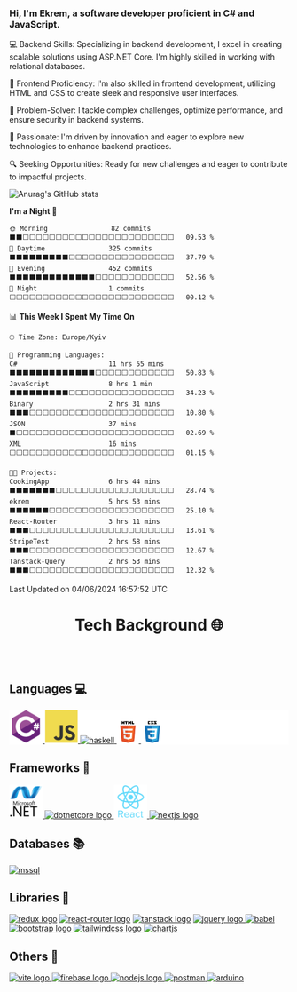 ### Hi, I'm Ekrem, a software developer proficient in C# and JavaScript.

💻 Backend Skills: Specializing in backend development, I excel in creating scalable solutions using ASP.NET Core. I'm highly skilled in working with relational databases.

🎨 Frontend Proficiency: I'm also skilled in frontend development, utilizing HTML and CSS to create sleek and responsive user interfaces.

🔧 Problem-Solver: I tackle complex challenges, optimize performance, and ensure security in backend systems.

🚀 Passionate: I'm driven by innovation and eager to explore new technologies to enhance backend practices.

🔍 Seeking Opportunities: Ready for new challenges and eager to contribute to impactful projects.

![Anurag's GitHub stats](https://github-readme-stats.vercel.app/api?username=Ekrem05&hide=issues&show_icons=true&theme=great-gatsby&bg_color=00000000)
<!--START_SECTION:waka-->
**I'm a Night 🦉** 

```text
🌞 Morning                82 commits          ⬛⬛⬜⬜⬜⬜⬜⬜⬜⬜⬜⬜⬜⬜⬜⬜⬜⬜⬜⬜⬜⬜⬜⬜⬜   09.53 % 
🌆 Daytime                325 commits         ⬛⬛⬛⬛⬛⬛⬛⬛⬛⬜⬜⬜⬜⬜⬜⬜⬜⬜⬜⬜⬜⬜⬜⬜⬜   37.79 % 
🌃 Evening                452 commits         ⬛⬛⬛⬛⬛⬛⬛⬛⬛⬛⬛⬛⬛⬜⬜⬜⬜⬜⬜⬜⬜⬜⬜⬜⬜   52.56 % 
🌙 Night                  1 commits           ⬜⬜⬜⬜⬜⬜⬜⬜⬜⬜⬜⬜⬜⬜⬜⬜⬜⬜⬜⬜⬜⬜⬜⬜⬜   00.12 % 
```


📊 **This Week I Spent My Time On** 

```text
🕑︎ Time Zone: Europe/Kyiv

💬 Programming Languages: 
C#                       11 hrs 55 mins      ⬛⬛⬛⬛⬛⬛⬛⬛⬛⬛⬛⬛⬛⬜⬜⬜⬜⬜⬜⬜⬜⬜⬜⬜⬜   50.83 % 
JavaScript               8 hrs 1 min         ⬛⬛⬛⬛⬛⬛⬛⬛⬛⬜⬜⬜⬜⬜⬜⬜⬜⬜⬜⬜⬜⬜⬜⬜⬜   34.23 % 
Binary                   2 hrs 31 mins       ⬛⬛⬛⬜⬜⬜⬜⬜⬜⬜⬜⬜⬜⬜⬜⬜⬜⬜⬜⬜⬜⬜⬜⬜⬜   10.80 % 
JSON                     37 mins             ⬛⬜⬜⬜⬜⬜⬜⬜⬜⬜⬜⬜⬜⬜⬜⬜⬜⬜⬜⬜⬜⬜⬜⬜⬜   02.69 % 
XML                      16 mins             ⬜⬜⬜⬜⬜⬜⬜⬜⬜⬜⬜⬜⬜⬜⬜⬜⬜⬜⬜⬜⬜⬜⬜⬜⬜   01.15 % 

🐱‍💻 Projects: 
CookingApp               6 hrs 44 mins       ⬛⬛⬛⬛⬛⬛⬛⬜⬜⬜⬜⬜⬜⬜⬜⬜⬜⬜⬜⬜⬜⬜⬜⬜⬜   28.74 % 
ekrem                    5 hrs 53 mins       ⬛⬛⬛⬛⬛⬛⬜⬜⬜⬜⬜⬜⬜⬜⬜⬜⬜⬜⬜⬜⬜⬜⬜⬜⬜   25.10 % 
React-Router             3 hrs 11 mins       ⬛⬛⬛⬜⬜⬜⬜⬜⬜⬜⬜⬜⬜⬜⬜⬜⬜⬜⬜⬜⬜⬜⬜⬜⬜   13.61 % 
StripeTest               2 hrs 58 mins       ⬛⬛⬛⬜⬜⬜⬜⬜⬜⬜⬜⬜⬜⬜⬜⬜⬜⬜⬜⬜⬜⬜⬜⬜⬜   12.67 % 
Tanstack-Query           2 hrs 53 mins       ⬛⬛⬛⬜⬜⬜⬜⬜⬜⬜⬜⬜⬜⬜⬜⬜⬜⬜⬜⬜⬜⬜⬜⬜⬜   12.32 % 
```


 Last Updated on 04/06/2024 16:57:52 UTC
<!--END_SECTION:waka-->
 <h1 align="center">Tech Background 🌐</h1>
    <br />
    <br />
    <h2>Languages 💻</h2>
    <p style="background-color: white">
      <a href="https://www.w3schools.com/cs/" target="_blank" rel="noreferrer">
        <img
          src="https://raw.githubusercontent.com/devicons/devicon/master/icons/csharp/csharp-original.svg"
          alt="csharp"
          width="60"
          height="60"
        />
      </a>
      <a
        href="https://developer.mozilla.org/en-US/docs/Web/JavaScript"
        target="_blank"
        rel="noreferrer"
      >
        <img
          src="https://raw.githubusercontent.com/devicons/devicon/master/icons/javascript/javascript-original.svg"
          alt="javascript"
          width="60"
          height="60"
        />
      </a>
      <a href="https://www.haskell.org/" target="_blank" rel="noreferrer">
        <img
          src="https://upload.wikimedia.org/wikipedia/commons/1/1c/Haskell-Logo.svg"
          alt="haskell"
          width="60"
          height="60"
        />
      </a>
      <a href="https://www.w3.org/html/" target="_blank" rel="noreferrer">
        <img
          src="https://raw.githubusercontent.com/devicons/devicon/master/icons/html5/html5-original-wordmark.svg"
          alt="html5"
          width="40"
          height="40"
        />
      </a>
      <a href="https://www.w3schools.com/css/" target="_blank" rel="noreferrer">
        <img
          src="https://raw.githubusercontent.com/devicons/devicon/master/icons/css3/css3-original-wordmark.svg"
          alt="css3"
          width="40"
          height="40"
        />
      </a>
    </p>
    <h2>Frameworks 🚀</h2>
    <p> 
     <a href="https://dotnet.microsoft.com/" target="_blank" rel="noreferrer">
        <img
          src="https://raw.githubusercontent.com/devicons/devicon/master/icons/dot-net/dot-net-original-wordmark.svg"
          alt="dotnet"
          width="60"
          height="60"
        />
      </a>
      <a href="https://dotnet.microsoft.com/en-us/download">
        <img
          src="https://cdn.jsdelivr.net/gh/devicons/devicon/icons/dotnetcore/dotnetcore-original.svg"
          height="60"
          alt="dotnetcore logo"
        />
      </a>
      <a href="https://reactjs.org/" target="_blank" rel="noreferrer">
        <img
          src="https://raw.githubusercontent.com/devicons/devicon/master/icons/react/react-original-wordmark.svg"
          alt="react"
          width="60"
          height="60"
        />
      </a>
     <a href="https://nextjs.org" target="_blank" rel="noreferrer">
        <img src="https://cdn.jsdelivr.net/gh/devicons/devicon/icons/nextjs/nextjs-original.svg"  width="60" height="60" alt="nextjs logo"  />
      </a>
    </p>
    <h2>Databases 📚</h2>
    <p>
      <a
        href="https://www.microsoft.com/en-us/sql-server"
        target="_blank"
        rel="noreferrer"
      >
        <img
          src="https://www.svgrepo.com/show/303229/microsoft-sql-server-logo.svg"
          alt="mssql"
          width="60"
          height="60"
        />
      </a>
    </p>
    <h2>Libraries 🎨</h2>
    <p>
      <a href="https://redux.js.org">
        <img
          src="https://skillicons.dev/icons?i=redux"
          height="60"
          alt="redux logo"
      /></a>
      <a href="https://reactrouter.com/en/main">
        <img
          src="https://static-00.iconduck.com/assets.00/react-router-icon-2048x1116-jfeevj0l.png"
          height="60"
          alt="react-router logo"
      /></a>
      <a href="https://tanstack.com/query/latest">
        <img
          src="https://repository-images.githubusercontent.com/297489727/bd8bae00-60bf-11eb-8b0a-a0edcbfd5807"
          height="60"
          alt="tanstack logo"
      /></a>
      <a href="https://jquery.com">
        <img
          src="https://cdn.jsdelivr.net/gh/devicons/devicon/icons/jquery/jquery-original.svg"
          height="60"
          alt="jquery logo"
        />
      </a>
      <a href="https://babeljs.io/" target="_blank" rel="noreferrer">
        <img
          src="https://www.vectorlogo.zone/logos/babeljs/babeljs-icon.svg"
          alt="babel"
          width="60"
          height="60"
        />
      </a>
      <a href="https://getbootstrap.com" target="_blank" rel="noreferrer">
        <img
          src="https://cdn.jsdelivr.net/gh/devicons/devicon/icons/bootstrap/bootstrap-original.svg"
          height="60"
          alt="bootstrap logo"
        />
      </a>
      <a href="https://tailwindcss.com">
        <img
          src="https://skillicons.dev/icons?i=tailwind"
          height="60"
          alt="tailwindcss logo"
        />
      </a>
      <a href="https://www.chartjs.org" target="_blank" rel="noreferrer">
        <img
          src="https://www.chartjs.org/media/logo-title.svg"
          alt="chartjs"
          width="60"
          height="60"
        />
      </a>
    </p>
    <h2>Others 🔧</h2>
    <p>
      <a href="https://vitejs.dev">
        <img
          src="https://skillicons.dev/icons?i=vite"
          height="40"
          alt="vite logo"
        />
      </a>
      <a href="https://firebase.google.com">
        <img
          src="https://skillicons.dev/icons?i=firebase"
          height="40"
          alt="firebase logo"
        />
      </a>
      <a href="https://nodejs.org/en">
        <img
          src="https://skillicons.dev/icons?i=nodejs"
          height="40"
          alt="nodejs logo"
        />
      </a>
      <a href="https://postman.com" target="_blank" rel="noreferrer">
        <img
          src="https://www.vectorlogo.zone/logos/getpostman/getpostman-icon.svg"
          alt="postman"
          width="40"
          height="40"
        />
      </a>
      <a href="https://www.arduino.cc/" target="_blank" rel="noreferrer">
        <img
          src="https://cdn.worldvectorlogo.com/logos/arduino-1.svg"
          alt="arduino"
          width="40"
          height="40"
        />
      </a>
    </p>

